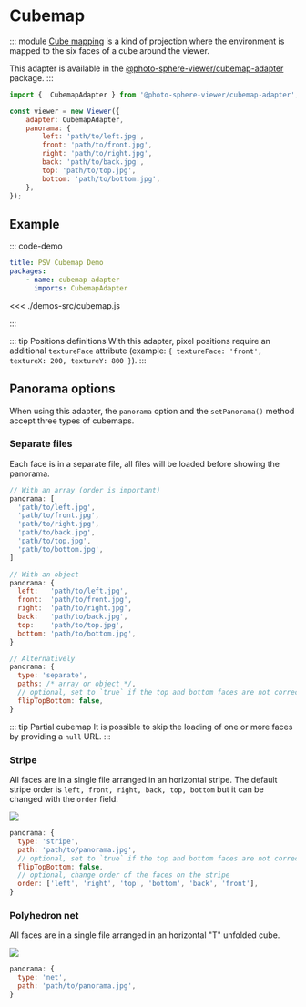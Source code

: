 # Cubemap

<Badges module="cubemap-adapter"/>

::: module
[Cube mapping](https://en.wikipedia.org/wiki/Cube_mapping) is a kind of projection where the environment is mapped to the six faces of a cube around the viewer.

This adapter is available in the [@photo-sphere-viewer/cubemap-adapter](https://www.npmjs.com/package/@photo-sphere-viewer/cubemap-adapter) package.
:::

```js
import {  CubemapAdapter } from '@photo-sphere-viewer/cubemap-adapter';

const viewer = new Viewer({
    adapter: CubemapAdapter,
    panorama: {
        left: 'path/to/left.jpg',
        front: 'path/to/front.jpg',
        right: 'path/to/right.jpg',
        back: 'path/to/back.jpg',
        top: 'path/to/top.jpg',
        bottom: 'path/to/bottom.jpg',
    },
});
```

## Example

::: code-demo

```yaml
title: PSV Cubemap Demo
packages:
    - name: cubemap-adapter
      imports: CubemapAdapter
```

<<< ./demos-src/cubemap.js

:::

::: tip Positions definitions
With this adapter, pixel positions require an additional `textureFace` attribute (example: `{ textureFace: 'front', textureX: 200, textureY: 800 }`).
:::

## Panorama options

When using this adapter, the `panorama` option and the `setPanorama()` method accept three types of cubemaps.

### Separate files

Each face is in a separate file, all files will be loaded before showing the panorama.

```js
// With an array (order is important)
panorama: [
  'path/to/left.jpg',
  'path/to/front.jpg',
  'path/to/right.jpg',
  'path/to/back.jpg',
  'path/to/top.jpg',
  'path/to/bottom.jpg',
]

// With an object
panorama: {
  left:   'path/to/left.jpg',
  front:  'path/to/front.jpg',
  right:  'path/to/right.jpg',
  back:   'path/to/back.jpg',
  top:    'path/to/top.jpg',
  bottom: 'path/to/bottom.jpg',
}

// Alternatively
panorama: {
  type: 'separate',
  paths: /* array or object */,
  // optional, set to `true` if the top and bottom faces are not correctly oriented
  flipTopBottom: false,
}
```

::: tip Partial cubemap
It is possible to skip the loading of one or more faces by providing a `null` URL.
:::

### Stripe

All faces are in a single file arranged in an horizontal stripe. The default stripe order is `left, front, right, back, top, bottom` but it can be changed with the `order` field.

![](/images/cubemap-stripe.png)

```js
panorama: {
  type: 'stripe',
  path: 'path/to/panorama.jpg',
  // optional, set to `true` if the top and bottom faces are not correctly oriented
  flipTopBottom: false,
  // optional, change order of the faces on the stripe
  order: ['left', 'right', 'top', 'bottom', 'back', 'front'],
}
```

### Polyhedron net

All faces are in a single file arranged in an horizontal "T" unfolded cube.

![](/images/cubemap-net.png)

```js
panorama: {
  type: 'net',
  path: 'path/to/panorama.jpg',
}
```
